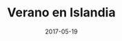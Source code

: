 ---
layout: post
categories: day-by-day
date: 2017-05-19
title: Verano en Islandia
image: /images/blog/thumbnails/2017-05-19-verano-en-islandia.jpg
fullimage: /images/blog/2017-05-19-verano-en-islandia.jpg
---